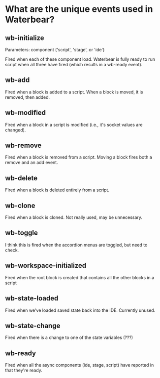 # What are the unique events used in Waterbear?

## wb-initialize

Parameters: component ('script', 'stage', or 'ide')

Fired when each of these component load. Waterbear is fully ready to run script when all three have fired (which results in a wb-ready event).

## wb-add

Fired when a block is added to a script. When a block is moved, it is removed, then added.

## wb-modified

Fired when a block in a script is modified (i.e., it's socket values are changed).

## wb-remove

Fired when a block is removed from a script. Moving a block fires both a remove and an add event.

## wb-delete

Fired when a block is deleted entirely from a script.

## wb-clone

Fired when a block is cloned. Not really used, may be unnecessary.

## wb-toggle

I think this is fired when the accordion menus are toggled, but need to check.

## wb-workspace-initialized

Fired when the root block is created that contains all the other blocks in a script

## wb-state-loaded

Fired when we've loaded saved state back into the IDE. Currently unused.

## wb-state-change

Fired when there is a change to one of the state variables (???)

## wb-ready

Fired when all the async components (ide, stage, script) have reported in that they're ready.


